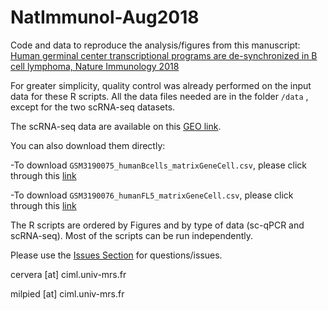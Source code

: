 # NatImmunol-Aug2018
Code and data to reproduce the analysis/figures from this manuscript:
[Human germinal center transcriptional programs are de-synchronized in B cell lymphoma, Nature Immunology 2018](https://www.nature.com/articles/s41590-018-0181-4)

For greater simplicity, quality control was already performed on the input data for these R scripts.
All the data files needed are in the folder `/data` , except for the two scRNA-seq datasets.

The scRNA-seq data are available on this [GEO link](https://www.ncbi.nlm.nih.gov/geo/query/acc.cgi?acc=GSE115795).

You can also download them directly:

-To download `GSM3190075_humanBcells_matrixGeneCell.csv`, please click through this [link](https://www.ncbi.nlm.nih.gov/geo/download/?acc=GSM3190075&format=file&file=GSM3190075%5FhumanBcells%5FmatrixGeneCell%2Ecsv%2Egz)

-To download `GSM3190076_humanFL5_matrixGeneCell.csv`, please click through this [link](https://www.ncbi.nlm.nih.gov/geo/download/?acc=GSM3190076&format=file&file=GSM3190076%5FhumanFL5%5FmatrixGeneCell%2Ecsv%2Egz)


The R scripts are ordered by Figures and by type of data (sc-qPCR and scRNA-seq). Most of the scripts can be run independently.

Please use the [Issues Section](https://github.com/MilpiedLab/NatImmunol-Aug2018/issues) for questions/issues.

cervera [at] ciml.univ-mrs.fr 

milpied [at] ciml.univ-mrs.fr

